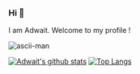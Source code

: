 ### Hi 👋

I am Adwait. Welcome to my profile !

![ascii-man](https://github.com/addy1997/addy1997/blob/master/ezgif.com-gif-maker.gif)






[![Adwait's github stats](https://github-readme-stats.vercel.app/api?username=addy1997)](https://github.com/anuraghazra/github-readme-stats)   [![Top Langs](https://github-readme-stats.vercel.app/api/top-langs/?username=addy1997)](https://github.com/anuraghazra/github-readme-stats)





